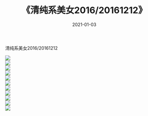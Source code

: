 ﻿---
layout: post
title:  《清纯系美女2016/20161212》
date:   2021-01-03
img: http://img.660000.xyz/Sharelink/清纯系美女/2016/20161212/000.jpg
categories: [美女, 清纯, 唯美]
---

清纯系美女2016/20161212

 ![](http://img.660000.xyz/Sharelink/清纯系美女/2016/20161212/001.jpg) <br>![](http://img.660000.xyz/Sharelink/清纯系美女/2016/20161212/002.jpg) <br>![](http://img.660000.xyz/Sharelink/清纯系美女/2016/20161212/003.jpg) <br>![](http://img.660000.xyz/Sharelink/清纯系美女/2016/20161212/004.jpg) <br>![](http://img.660000.xyz/Sharelink/清纯系美女/2016/20161212/005.jpg) <br>![](http://img.660000.xyz/Sharelink/清纯系美女/2016/20161212/006.jpg) <br>![](http://img.660000.xyz/Sharelink/清纯系美女/2016/20161212/007.jpg) <br>![](http://img.660000.xyz/Sharelink/清纯系美女/2016/20161212/008.jpg) <br>![](http://img.660000.xyz/Sharelink/清纯系美女/2016/20161212/009.jpg) <br>![](http://img.660000.xyz/Sharelink/清纯系美女/2016/20161212/010.jpg) <br>![](http://img.660000.xyz/Sharelink/清纯系美女/2016/20161212/011.jpg) <br>